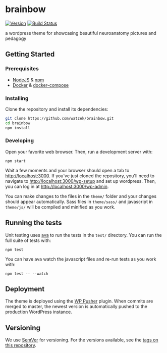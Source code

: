 # brainbow
[![Version](https://img.shields.io/github/tag/watzek/brainbow.svg)](https://github.com/watzek/brainbow/tags)
[![Build Status](https://travis-ci.org/watzek/brainbow.svg)](https://travis-ci.org/watzek/brainbow)

a wordpress theme for showcasing beautiful neuroanatomy pictures and pedagogy

## Getting Started
### Prerequisites

- [NodeJS](https://nodejs.org/en/) & [npm](https://www.npmjs.com/)
- [Docker](https://www.docker.com/) & [docker-compose](https://docs.docker.com/compose/install/)

### Installing

Clone the repository and install its dependencies:
```sh
git clone https://github.com/watzek/brainbow.git
cd brainbow
npm install
```

### Developing

Open your favorite web browser. Then, run a development server with:
```
npm start
```

Wait a few moments and your browser should open a tab to <http://localhost:3000>. If you've just cloned the repository, you'll need to navigate to <http://localhost:3000/wp-setup> and set up wordpress. Then, you can log in at <http://localhost:3000/wp-admin>. 

You can make changes to the files in the `theme/` folder and your changes should appear automatically. Sass files in `theme/sass/` and javascript in `theme/js/` will be compiled and minified as you work.

## Running the tests

Unit testing uses [ava](https://github.com/avajs/ava) to run the tests in the `test/` directory. You can run the full suite of tests with:
```
npm test
```
You can have ava watch the javascript files and re-run tests as you work with:
```
npm test -- --watch
``` 

## Deployment

The theme is deployed using the [WP Pusher](https://wppusher.com/) plugin. When commits are merged to master, the newest version is automatically pushed to the production WordPress instance.

## Versioning

We use [SemVer](http://semver.org/) for versioning. For the versions available, see the [tags on this repository](https://github.com/watzek/brainbow/tags).
